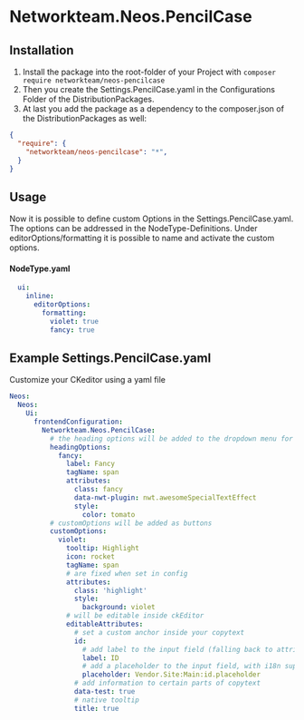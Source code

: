# Networkteam.Neos.PencilCase

## Installation

1. Install the package into the root-folder of your Project with `composer require networkteam/neos-pencilcase`
1. Then you create the Settings.PencilCase.yaml in the Configurations Folder of the DistributionPackages.
1. At last you add the package as a dependency to the composer.json of the DistributionPackages as well:
```json
{
  "require": {
    "networkteam/neos-pencilcase": "*",
  }
}
```

## Usage

Now it is possible to define custom Options in the Settings.PencilCase.yaml. The options can be addressed in the NodeType-Definitions. Under editorOptions/formatting it is possible to name and activate the custom options.

#### NodeType.yaml

```yaml
  ui:
    inline:
      editorOptions:
        formatting:
          violet: true
          fancy: true
```

## Example Settings.PencilCase.yaml

Customize your CKeditor using a yaml file

```yaml
Neos:
  Neos:
    Ui:
      frontendConfiguration:
        Networkteam.Neos.PencilCase:
          # the heading options will be added to the dropdown menu for blockstyles
          headingOptions:
            fancy:
              label: Fancy
              tagName: span
              attributes:
                class: fancy
                data-nwt-plugin: nwt.awesomeSpecialTextEffect
                style:
                  color: tomato
          # customOptions will be added as buttons
          customOptions:
            violet:
              tooltip: Highlight
              icon: rocket
              tagName: span
              # are fixed when set in config
              attributes:
                class: 'highlight'
                style:
                  background: violet
              # will be editable inside ckEditor
              editableAttributes:
                # set a custom anchor inside your copytext
                id:
                  # add label to the input field (falling back to attribute name), with i18n support
                  label: ID
                  # add a placeholder to the input field, with i18n support
                  placeholder: Vendor.Site:Main:id.placeholder
                # add information to certain parts of copytext
                data-test: true
                # native tooltip
                title: true
```
